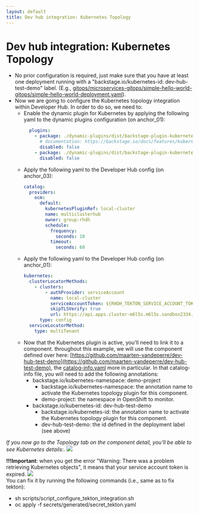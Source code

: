 ```yaml
---
layout: default
title: Dev hub integration: Kubernetes Topology
---
```


# Dev hub integration: Kubernetes Topology

* No prior configuration is required, just make sure that you have at least one deployment running with a "backstage.io/kubernetes-id: dev-hub-test-demo" label.
  (E.g., [gitops/microservices-gitops/simple-hello-world-gitops/simple-hello-world-deployment.yaml](https://github.com/maarten-vandeperre/developer-hub-documentation/tree/main/gitops/microservices-gitops/simple-hello-world-gitops/simple-hello-world-deployment.yaml)).
* Now we are going to configure the Kubernetes topology integration
  within Developer Hub. In order to do so,
  we need to:
  * Enable the dynamic plugin for Kubernetes by applying the following yaml to the dynamic plugins configuration (on anchor_01):
    ```yaml
      plugins:
        - package: ./dynamic-plugins/dist/backstage-plugin-kubernetes-backend-dynamic
          # documentation: https://backstage.io/docs/features/kubernetes/configuration/#config
          disabled: false
        - package: ./dynamic-plugins/dist/backstage-plugin-kubernetes
          disabled: false
    ```
  * Apply the following yaml to the Developer Hub config (on anchor_03):
    ```yaml
    catalog:
      providers:
        ocm:
          default:
            kubernetesPluginRef: local-cluster
            name: multiclusterhub
            owner: group:rhdh
            schedule:
              frequency:
                seconds: 10
              timeout:
                seconds: 60
    ```
  * Apply the following yaml to the Developer Hub config (on anchor_01):
    ```yaml
    kubernetes:
      clusterLocatorMethods:
        - clusters:
            - authProvider: serviceAccount
              name: local-cluster
              serviceAccountToken: ${RHDH_TEKTON_SERVICE_ACCOUNT_TOKEN}
              skipTLSVerify: true
              url: https://api.apps.cluster-m6l5s.m6l5s.sandbox2334.opentlc.com:6443
          type: config
      serviceLocatorMethod:
        type: multiTenant
    ```
  * Now that the Kubernetes plugin is active, you'll need to link it to a component. throughout this example, we will use the component defined over here:
  [https://github.com/maarten-vandeperre/dev-hub-test-demo](https://github.com/maarten-vandeperre/dev-hub-test-demo), the 
  [catalog-info.yaml](https://github.com/maarten-vandeperre/dev-hub-test-demo/blob/master/catalog-info.yaml)
  more in particular.
  In that catalog-info file, you will need to add the following annotations:
    * backstage.io/kubernetes-namespace: demo-project
      * backstage.io/kubernetes-namespace: the annotation name to activate the Kubernetes topology plugin for this component.
      * demo-project: the namespace in OpenShift to monitor.
    * backstage.io/kubernetes-id: dev-hub-test-demo
      * backstage.io/kubernetes-id: the annotation name to activate the Kubernetes topology plugin for this component.
      * dev-hub-test-demo: the id defined in the deployment label (see above)

_If you now go to the Topology tab on the component detail, you'll be able to see Kubernetes details:._
<img src="https://raw.githubusercontent.com/maarten-vandeperre/developer-hub-documentation/main/images/topology_1.png" class="large">  


**!!!Important**: when you get the error "Warning: There was a problem retrieving Kubernetes objects", it means that your service account token is expired.
<img src="https://raw.githubusercontent.com/maarten-vandeperre/developer-hub-documentation/main/images/tekton_4.png" class="large">  
You can fix it by running the following commands (i.e., same as to fix tekton):
* sh scripts/script_configure_tekton_integration.sh 
* oc apply -f secrets/generated/secret_tekton.yaml
